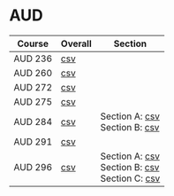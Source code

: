 # AUD

| Course | Overall | Section |
| ------ | ------- | ------- |
| AUD 236 | [csv](https://github.com/UCSD-Historical-Enrollment-Data/2024Spring/blob/main/overall/AUD%20236.csv) |  |
| AUD 260 | [csv](https://github.com/UCSD-Historical-Enrollment-Data/2024Spring/blob/main/overall/AUD%20260.csv) |  |
| AUD 272 | [csv](https://github.com/UCSD-Historical-Enrollment-Data/2024Spring/blob/main/overall/AUD%20272.csv) |  |
| AUD 275 | [csv](https://github.com/UCSD-Historical-Enrollment-Data/2024Spring/blob/main/overall/AUD%20275.csv) |  |
| AUD 284 | [csv](https://github.com/UCSD-Historical-Enrollment-Data/2024Spring/blob/main/overall/AUD%20284.csv) | Section A: [csv](https://github.com/UCSD-Historical-Enrollment-Data/2024Spring/blob/main/section/AUD%20284_A.csv)<br>Section B: [csv](https://github.com/UCSD-Historical-Enrollment-Data/2024Spring/blob/main/section/AUD%20284_B.csv) |
| AUD 291 | [csv](https://github.com/UCSD-Historical-Enrollment-Data/2024Spring/blob/main/overall/AUD%20291.csv) |  |
| AUD 296 | [csv](https://github.com/UCSD-Historical-Enrollment-Data/2024Spring/blob/main/overall/AUD%20296.csv) | Section A: [csv](https://github.com/UCSD-Historical-Enrollment-Data/2024Spring/blob/main/section/AUD%20296_A.csv)<br>Section B: [csv](https://github.com/UCSD-Historical-Enrollment-Data/2024Spring/blob/main/section/AUD%20296_B.csv)<br>Section C: [csv](https://github.com/UCSD-Historical-Enrollment-Data/2024Spring/blob/main/section/AUD%20296_C.csv) |
